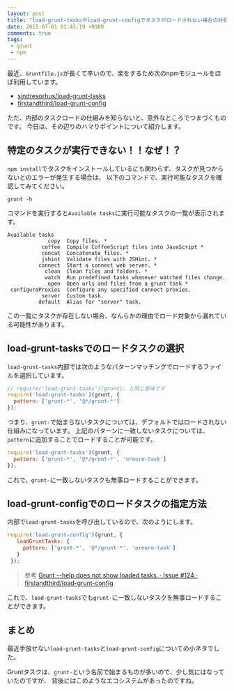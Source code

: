 ```yaml
---
layout: post
title: "load-grunt-tasksやload-grunt-configでタスクがロードされない場合の対処法"
date: 2015-07-01 01:43:19 +0900
comments: true
tags:
 - grunt
 - npm
---
```


最近、`Gruntfile.js`が長くて辛いので、楽をするため次のnpmモジュールをほぼ利用しています。

- [sindresorhus/load-grunt-tasks](https://github.com/sindresorhus/load-grunt-tasks)
- [firstandthird/load-grunt-config](https://github.com/firstandthird/load-grunt-config)

ただ、内部のタスクロードの仕組みを知らないと、意外なところでつまづくものです。
今日は、その辺りのハマりポイントについて紹介します。

<!-- more -->

## 特定のタスクが実行できない！！なぜ！？

`npm install`でタスクをインストールしているにも関わらず、タスクが見つからないとのエラーが発生する場合は、
以下のコマンドで、実行可能なタスクを確認してみてください。

```
grunt -h
```

コマンドを実行すると`Available tasks`に実行可能なタスクの一覧が表示されます。

```
Available tasks
             copy  Copy files. *
           coffee  Compile CoffeeScript files into JavaScript *
           concat  Concatenate files. *
           jshint  Validate files with JSHint. *
          connect  Start a connect web server. *
            clean  Clean files and folders. *
            watch  Run predefined tasks whenever watched files change.
             open  Open urls and files from a grunt task *
 configureProxies  Configure any specified connect proxies.
           server  Custom task.
          default  Alias for "server" task.  
```

この一覧にタスクが存在しない場合、なんらかの理由でロード対象から漏れている可能性があります。

## load-grunt-tasksでのロードタスクの選択

`load-grunt-tasks`内部では次のようなパターンマッチングでロードするファイルを選択しています。

```js
// require('load-grunt-tasks')(grunt); と同じ意味です
require('load-grunt-tasks')(grunt, {
  pattern: ['grunt-*', '@*/grunt-*']
});
```

つまり、`grunt-`で始まらないタスクについては、デフォルトではロードされない仕組みになっています。
上記のパターンに一致しないタスクについては、`pattern`に追加することでロードすることが可能です。

```js
require('load-grunt-tasks')(grunt, {
  pattern: ['grunt-*', '@*/grunt-*', 'oreore-task']
});
```

これで、`grunt-`に一致しないタスクも無事ロードすることができます。

## load-grunt-configでのロードタスクの指定方法

内部で`load-grunt-tasks`を呼び出しているので、次のようにします。

```js
require('load-grunt-config')(grunt, {
   loadGruntTasks: {
     pattern: ['grunt-*', '@*/grunt-*', 'oreore-task']
   }
 });
```

> 参考
[Grunt --help does not show loaded tasks. · Issue #124 · firstandthird/load-grunt-config](https://github.com/firstandthird/load-grunt-config/issues/124)

これで、`load-grunt-tasks`でも`grunt-`に一致しないタスクを無事ロードすることができます。

## まとめ

最近手放せない`load-grunt-tasks`と`load-grunt-config`についての小ネタでした。

Gruntタスクは、`grunt-`という名前で始まるものが多いので、少し気にはなっていたのですが、
背後にはこのようなエコシステムがあったのですね。
